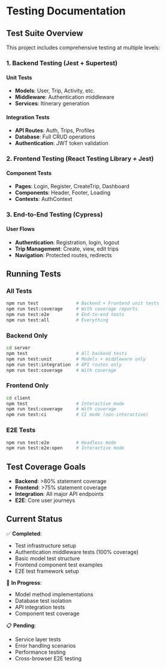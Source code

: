 # Testing Documentation

## Test Suite Overview

This project includes comprehensive testing at multiple levels:

### 1. Backend Testing (Jest + Supertest)

#### Unit Tests
- **Models**: User, Trip, Activity, etc.
- **Middleware**: Authentication middleware
- **Services**: Itinerary generation

#### Integration Tests  
- **API Routes**: Auth, Trips, Profiles
- **Database**: Full CRUD operations
- **Authentication**: JWT token validation

### 2. Frontend Testing (React Testing Library + Jest)

#### Component Tests
- **Pages**: Login, Register, CreateTrip, Dashboard
- **Components**: Header, Footer, Loading
- **Contexts**: AuthContext

### 3. End-to-End Testing (Cypress)

#### User Flows
- **Authentication**: Registration, login, logout
- **Trip Management**: Create, view, edit trips
- **Navigation**: Protected routes, redirects

## Running Tests

### All Tests
```bash
npm run test              # Backend + Frontend unit tests
npm run test:coverage     # With coverage reports
npm run test:e2e          # End-to-end tests
npm run test:all          # Everything
```

### Backend Only
```bash
cd server
npm test                  # All backend tests
npm run test:unit         # Models + middleware only
npm run test:integration  # API routes only
npm run test:coverage     # With coverage
```

### Frontend Only
```bash
cd client
npm test                  # Interactive mode
npm run test:coverage     # With coverage
npm run test:ci           # CI mode (non-interactive)
```

### E2E Tests
```bash
npm run test:e2e          # Headless mode
npm run test:e2e:open     # Interactive mode
```

## Test Coverage Goals

- **Backend**: >80% statement coverage
- **Frontend**: >75% statement coverage
- **Integration**: All major API endpoints
- **E2E**: Core user journeys

## Current Status

✅ **Completed**:
- Test infrastructure setup
- Authentication middleware tests (100% coverage)
- Basic model test structure
- Frontend component test examples
- E2E test framework setup

🔄 **In Progress**:
- Model method implementations
- Database test isolation
- API integration tests
- Component test coverage

📋 **Pending**:
- Service layer tests
- Error handling scenarios
- Performance testing
- Cross-browser E2E testing